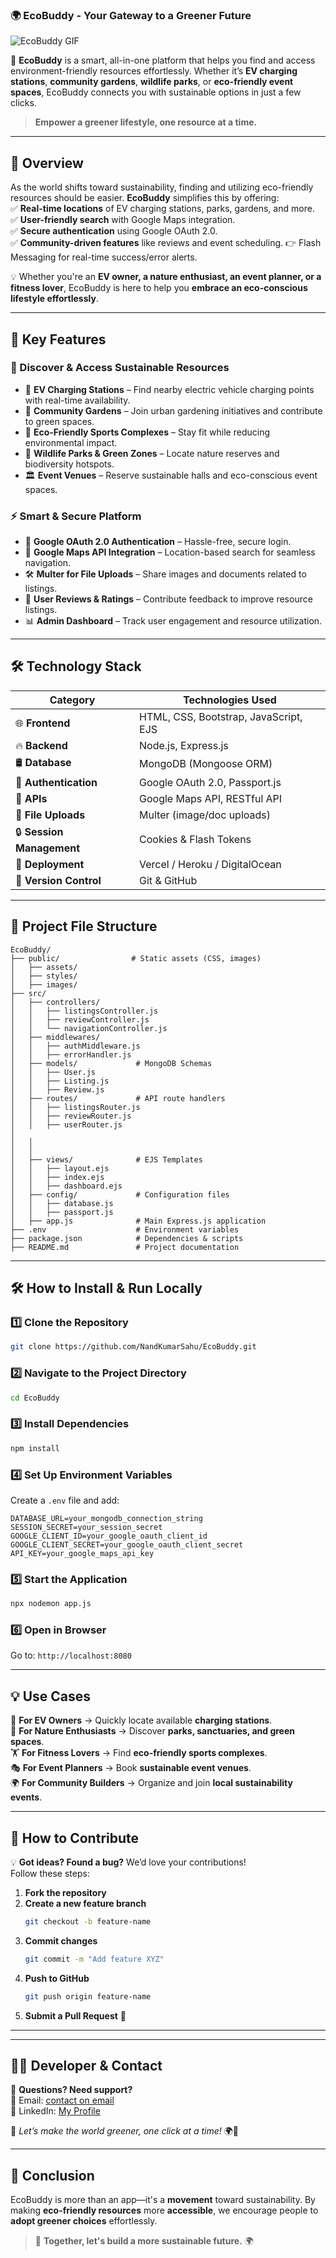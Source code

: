 

### **🌍 EcoBuddy - Your Gateway to a Greener Future**  

![EcoBuddy GIF](https://media.giphy.com/media/26BGD4XaoPO3zTz9K/giphy.gif)  

🌱 **EcoBuddy** is a smart, all-in-one platform that helps you find and access environment-friendly resources effortlessly. Whether it’s **EV charging stations**, **community gardens**, **wildlife parks**, or **eco-friendly event spaces**, EcoBuddy connects you with sustainable options in just a few clicks.  

> **Empower a greener lifestyle, one resource at a time.**  

---

## **📖 Overview**  
As the world shifts toward sustainability, finding and utilizing eco-friendly resources should be easier. **EcoBuddy** simplifies this by offering:  
✅ **Real-time locations** of EV charging stations, parks, gardens, and more.  
✅ **User-friendly search** with Google Maps integration.  
✅ **Secure authentication** using Google OAuth 2.0.  
✅ **Community-driven features** like reviews and event scheduling.
👉 Flash Messaging for real-time success/error alerts.

💡 Whether you're an **EV owner, a nature enthusiast, an event planner, or a fitness lover**, EcoBuddy is here to help you **embrace an eco-conscious lifestyle effortlessly**.  

---

## **🚀 Key Features**  

### **🌿 Discover & Access Sustainable Resources**  
- 🔋 **EV Charging Stations** – Find nearby electric vehicle charging points with real-time availability.  
- 🌱 **Community Gardens** – Join urban gardening initiatives and contribute to green spaces.  
- 🏀 **Eco-Friendly Sports Complexes** – Stay fit while reducing environmental impact.  
- 🐾 **Wildlife Parks & Green Zones** – Locate nature reserves and biodiversity hotspots.  
- 🏛 **Event Venues** – Reserve sustainable halls and eco-conscious event spaces.  

### **⚡ Smart & Secure Platform**  
- 🔐 **Google OAuth 2.0 Authentication** – Hassle-free, secure login.  
- 📍 **Google Maps API Integration** – Location-based search for seamless navigation.  
- 🛠 **Multer for File Uploads** – Share images and documents related to listings.  
- 📝 **User Reviews & Ratings** – Contribute feedback to improve resource listings.  
- 📊 **Admin Dashboard** – Track user engagement and resource utilization.  

---

## **🛠 Technology Stack**  

| **Category**      | **Technologies Used** |
|-------------------|----------------------|
| 🌐 **Frontend**  | HTML, CSS, Bootstrap, JavaScript, EJS |
| 🔥 **Backend**  | Node.js, Express.js |
| 🛢 **Database**  | MongoDB (Mongoose ORM) |
| 🔑 **Authentication**  | Google OAuth 2.0, Passport.js |
| 📍 **APIs**  | Google Maps API, RESTful API |
| 📂 **File Uploads**  | Multer (image/doc uploads) |
| 🔒 **Session Management**  | Cookies & Flash Tokens |
| 🚀 **Deployment**  | Vercel / Heroku / DigitalOcean |
| 🔄 **Version Control**  | Git & GitHub |

---

## **📂 Project File Structure**  

```
EcoBuddy/
├── public/                # Static assets (CSS, images)
│   ├── assets/
│   ├── styles/
│   ├── images/
├── src/
│   ├── controllers/       
│   │   ├── listingsController.js
│   │   ├── reviewController.js
│   │   └── navigationController.js
│   ├── middlewares/       
│   │   ├── authMiddleware.js
│   │   ├── errorHandler.js
│   ├── models/             # MongoDB Schemas
│   │   ├── User.js
│   │   ├── Listing.js
│   │   ├── Review.js
│   ├── routes/             # API route handlers
│   │   ├── listingsRouter.js
│   │   ├── reviewRouter.js
│   │   ├── userRouter.js
│   
│   │   
│   │  
│   ├── views/              # EJS Templates
│   │   ├── layout.ejs
│   │   ├── index.ejs
│   │   ├── dashboard.ejs
│   ├── config/             # Configuration files
│   │   ├── database.js
│   │   ├── passport.js
│   ├── app.js              # Main Express.js application
├── .env                    # Environment variables
├── package.json            # Dependencies & scripts
├── README.md               # Project documentation
```

---

## **🛠 How to Install & Run Locally**  

### **1️⃣ Clone the Repository**  
```bash
git clone https://github.com/NandKumarSahu/EcoBuddy.git
```

### **2️⃣ Navigate to the Project Directory**  
```bash
cd EcoBuddy
```

### **3️⃣ Install Dependencies**  
```bash
npm install
```

### **4️⃣ Set Up Environment Variables**  
Create a `.env` file and add:  
```env
DATABASE_URL=your_mongodb_connection_string
SESSION_SECRET=your_session_secret
GOOGLE_CLIENT_ID=your_google_oauth_client_id
GOOGLE_CLIENT_SECRET=your_google_oauth_client_secret
API_KEY=your_google_maps_api_key
```

### **5️⃣ Start the Application**  
```bash
npx nodemon app.js
```

### **6️⃣ Open in Browser**  
Go to: `http://localhost:8080`

---

## **💡 Use Cases**  

🚗 **For EV Owners** → Quickly locate available **charging stations**.  
🌳 **For Nature Enthusiasts** → Discover **parks, sanctuaries, and green spaces**.  
🏋️ **For Fitness Lovers** → Find **eco-friendly sports complexes**.  
🎭 **For Event Planners** → Book **sustainable event venues**.  
🌍 **For Community Builders** → Organize and join **local sustainability events**.  

---

## **📢 How to Contribute**  

💡 **Got ideas? Found a bug?** We’d love your contributions!  
Follow these steps:  

1. **Fork the repository**  
2. **Create a new feature branch**  
   ```bash
   git checkout -b feature-name
   ```
3. **Commit changes**  
   ```bash
   git commit -m "Add feature XYZ"
   ```
4. **Push to GitHub**  
   ```bash
   git push origin feature-name
   ```
5. **Submit a Pull Request** 🚀  

---


---

## **👨‍💻 Developer & Contact**  

💬 **Questions? Need support?**  
📧 Email: [contact on email](mailto:your.durgeshkumarddddd1234@gmail.com)  
🔗 LinkedIn: [My Profile](www.linkedin.com/in/durgeshkumar)  

🌟 _Let’s make the world greener, one click at a time!_ 🌍💚  

---

## **🚀 Conclusion**  
EcoBuddy is more than an app—it's a **movement** toward sustainability. By making **eco-friendly resources** more **accessible**, we encourage people to **adopt greener choices** effortlessly.  

> 🌱 **Together, let's build a more sustainable future.** 🌍  
